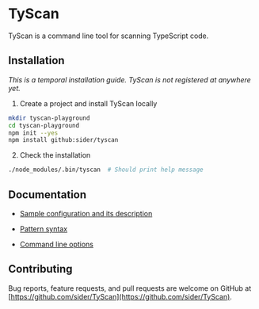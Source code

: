 # TyScan

TyScan is a command line tool for scanning TypeScript code.

## Installation

*This is a temporal installation guide. TyScan is not registered at anywhere yet.*

1. Create a project and install TyScan locally

  ```sh
  mkdir tyscan-playground
  cd tyscan-playground
  npm init --yes
  npm install github:sider/tyscan
  ```

2. Check the installation

  ```sh
  ./node_modules/.bin/tyscan  # Should print help message
  ```

## Documentation

- [Sample configuration and its description](doc/config.md)

- [Pattern syntax](doc/pattern.md)

- [Command line options](doc/cli.md)

## Contributing

Bug reports, feature requests, and pull requests are welcome on GitHub at [https://github.com/sider/TyScan](https://github.com/sider/TyScan).
